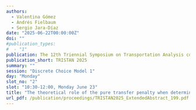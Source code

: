 ```yaml
---
authors:
  - Valentina Gómez
  - Andrés Fielbaum
  - Sergio Jara-Díaz
date: "2025-06-22T00:00:00Z"
doi: ""
#publication_types:
#  - "1"
publication: The 12th Triennial Symposium on Transportation Analysis conference
publication_short: TRISTAN 2025
summary: ""
session: "Discrete Choice Model 1"
day: "Monday"
slot_no: "2"
slot: "10:30-12:00, Monday June 23"
title: "The theoretical role of the pure transfer penalty when determining whether to split a public transport line"
url_pdf: /publication/proceedings/TRISTAN2025_ExtendedAbstract_199.pdf
---
```

